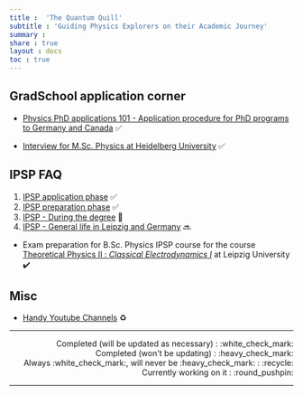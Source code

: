 ```yaml
---
title :  'The Quantum Quill'
subtitle : 'Guiding Physics Explorers on their Academic Journey'
summary : 
share : true
layout : docs
toc : true
---
```

## GradSchool application corner

- [Physics PhD applications 101 - Application procedure for PhD programs to Germany and Canada]({{<ref"phd">}}) :white_check_mark:


- [Interview for M.Sc. Physics at Heidelberg University]({{<ref"heidelberg/interview">}}) :white_check_mark:


##  IPSP FAQ 

1. [IPSP application phase]({{<ref"ipsp/ipsp1_application_phase">}}) :white_check_mark: 
2. [IPSP preparation phase]({{<ref"ipsp/ipsp2_preparation_phase">}}) :white_check_mark:
3. [IPSP - During the degree]() :round_pushpin:
4. [IPSP - General life in Leipzig and Germany]() :soon:

- Exam preparation for B.Sc. Physics IPSP course for the course [Theoretical Physics II : _Classical Electrodynamics I_]({{<ref"tp2_exam_prep">}})  at Leipzig University :heavy_check_mark:


##  Misc
- [Handy Youtube Channels]({{<ref"youtube_channels">}}) :recycle:

<!--
1. _Theoretical Physics III_ :  Classical Mechanics II, Classical Electrodynamics II (With Special relativity and Relativistic electrodynamics)
2. Theoretical Physics IV : Quantum Mechanics
-->
<!--
<hr>
:white_check_mark: : Completed (will be updated as necessary),:heavy_check_mark: : Completed (won't be updating)
,:round_pushpin: : Currently working on it,:white_check_mark:, will never be :heavy_check_mark:
-->

<hr>

<div style="text-align: right;">
    <div style="display: inline-block; text-align: right;">
        Completed (will be updated as necessary) : :white_check_mark: <br />
        Completed (won't be updating) : :heavy_check_mark: <br />
        Always :white_check_mark:, will never be :heavy_check_mark: : :recycle: <br/>
        Currently working on it : :round_pushpin: <br /> 
    </div>
</div>
<hr>